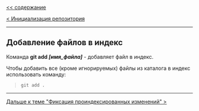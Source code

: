 [<< cодержание](../readme.md)

[< Инициализация репозитория](./init.md)

---

## Добавление файлов в индекс

Команда **git add *[имя_файла]*** - добавляет файл в индекс.

Чтобы добавить все (кроме игнорируемых) файлы из каталога в индекс использовать команду:
> ```bash=
> git add .
> ```

---

[Дальше к теме "Фиксация проиндексированных изменений" >](./commit.md)
